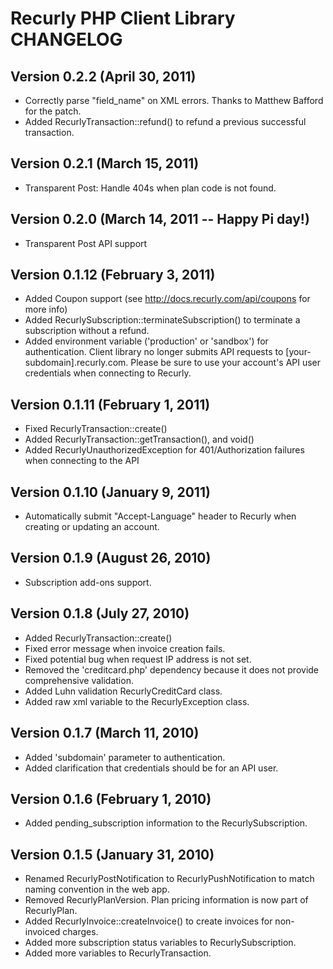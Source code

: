 # Recurly PHP Client Library CHANGELOG

## Version 0.2.2 (April 30, 2011)

* Correctly parse "field_name" on XML errors. Thanks to Matthew Bafford for the patch.
* Added RecurlyTransaction::refund() to refund a previous successful transaction.

## Version 0.2.1 (March 15, 2011)

* Transparent Post: Handle 404s when plan code is not found.

## Version 0.2.0 (March 14, 2011 -- Happy Pi day!)

* Transparent Post API support

## Version 0.1.12 (February 3, 2011)

* Added Coupon support (see http://docs.recurly.com/api/coupons for more info)
* Added RecurlySubscription::terminateSubscription() to terminate a subscription without a refund.
* Added environment variable ('production' or 'sandbox') for authentication. Client library no longer submits API requests to [your-subdomain].recurly.com. Please be sure to use your account's API user credentials when connecting to Recurly.

## Version 0.1.11 (February 1, 2011)

* Fixed RecurlyTransaction::create()
* Added RecurlyTransaction::getTransaction(), and void()
* Added RecurlyUnauthorizedException for 401/Authorization failures when connecting to the API

## Version 0.1.10 (January 9, 2011)

* Automatically submit "Accept-Language" header to Recurly when creating or updating an account.

## Version 0.1.9 (August 26, 2010)

* Subscription add-ons support.

## Version 0.1.8 (July 27, 2010)

* Added RecurlyTransaction::create()
* Fixed error message when invoice creation fails.
* Fixed potential bug when request IP address is not set.
* Removed the 'creditcard.php' dependency because it does not provide comprehensive validation.
* Added Luhn validation RecurlyCreditCard class.
* Added raw xml variable to the RecurlyException class.

## Version 0.1.7 (March 11, 2010)

* Added 'subdomain' parameter to authentication.
* Added clarification that credentials should be for an API user.

## Version 0.1.6 (February 1, 2010)

* Added pending_subscription information to the RecurlySubscription.

## Version 0.1.5 (January 31, 2010)

* Renamed RecurlyPostNotification to RecurlyPushNotification to match naming convention in the web app.
* Removed RecurlyPlanVersion. Plan pricing information is now part of RecurlyPlan.
* Added RecurlyInvoice::createInvoice() to create invoices for non-invoiced charges.
* Added more subscription status variables to RecurlySubscription.
* Added more variables to RecurlyTransaction.